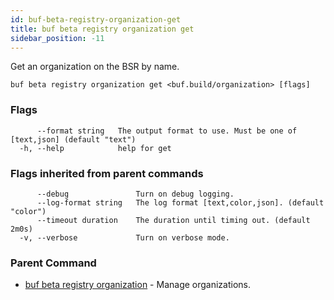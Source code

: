 ```yaml
---
id: buf-beta-registry-organization-get
title: buf beta registry organization get
sidebar_position: -11
---
```

Get an organization on the BSR by name.

```
buf beta registry organization get <buf.build/organization> [flags]
```

### Flags

```
      --format string   The output format to use. Must be one of [text,json] (default "text")
  -h, --help            help for get
```

### Flags inherited from parent commands

```
      --debug               Turn on debug logging.
      --log-format string   The log format [text,color,json]. (default "color")
      --timeout duration    The duration until timing out. (default 2m0s)
  -v, --verbose             Turn on verbose mode.
```

### Parent Command

* [buf beta registry organization](buf-beta-registry-organization.md)	 - Manage organizations.
